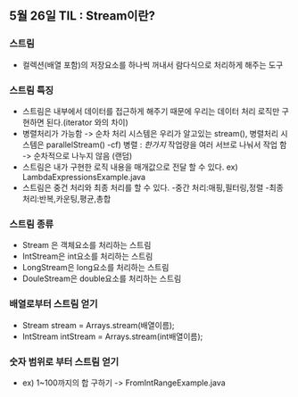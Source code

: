 ## 5월 26일 TIL : Stream이란?
### 스트림
- 컬렉션(배열 포함)의 저장요소를 하나씩 꺼내서 람다식으로 처리하게 해주는 도구

### 스트림 특징
- 스트림은 내부에서 데이터를 접근하게 해주기 때문에 우리는 데이터 처리 로직만 구현하면 된다.(iterator 와의 차이)
- 병렬처리가 가능함 -> 순차 처리 시스템은 우리가 알고있는 stream(), 병렬처리 시스템은 parallelStream()
    -cf) 병렬 : *한가지* 작업량을 여러 서브로 나눠서 작업 함 -> 순차적으로 나누지 않음 (랜덤)
- 스트림은 내가 구현한 로직 내용을 매개값으로 전달 할 수 있다. ex) LambdaExpressionsExample.java
- 스트림은 중건 처리와 최종 처리를 할 수 있다.
    -중간 처리:매핑,필터링,정렬
    -최종 처리:반복,카운팅,평균,총합

### 스트림 종류
- Stream 은 객체요소를 처리하는 스트림
- IntStream은 int요소를 처리하는 스트림
- LongStream은 long요소를 처리하는 스트림
- DouleStream은 double요소를 처리하는 스트림

### 배열로부터 스트림 얻기
- Stream<T> stream = Arrays.stream(배열이름);
- IntStream intStream = Arrays.stream(int배열이름);

### 숫자 범위로 부터 스트림 얻기
- ex) 1~100까지의 합 구하기 -> FromIntRangeExample.java
